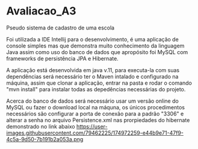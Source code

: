 # Avaliacao_A3
Pseudo sistema de cadastro de uma escola

Foi utilizada a IDE Intellij para o desenvolvimento, é uma aplicação de console simples mas que demonstra muito conhecimento da linguagem Java assim como uso do banco de dados que apropósito foi MySQL com frameworks de persistência JPA e Hibernate.

A aplicação está desenvolvida em java v.11, para executa-la com suas dependências será necessário ter o Maven intalado e configurado na máquina, assim que clonar a aplicação, entrar na pasta e rodar o comando "mvn install" para instalar todas as depedências necessárias do projeto.

Acerca do banco de dados será necessário usar um versão online do MySQL ou fazer o download local na máquna, os únicos procedimentos necessários são configurar a porta de conexão para a padrão "3306" e alterar a senha no arquivo Persistence.xml nas prorpiedades do hibernate demonstrado no link abaixo
https://user-images.githubusercontent.com/79462225/174972259-e44b9e71-47f9-4c5a-9d50-7b191b2a053a.png
